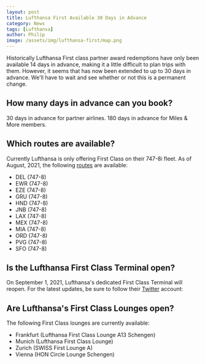 ```yaml
---
layout: post
title: Lufthansa First Available 30 Days in Advance
category: News
tags: [Lufthansa]
author: Philip
image: /assets/img/lufthansa-first/map.png
---
```


Historically Lufthansa First class partner award redemptions have only been available 14 days in advance, making it a little difficult to plan trips with them. However, it seems that has now been extended to up to 30 days in advance. We'll have to wait and see whether or not this is a permanent change.

## How many days in advance can you book?

30 days in advance for partner airlines. 180 days in advance for Miles & More members.

## Which routes are available?

Currently Lufthansa is only offering First Class on their 747-8i fleet. As of August, 2021, the following [routes](http://www.gcmap.com/mapui?P=FRA-EZE,FRA-GRU,FRA-PVG,FRA-DEL,FRA-HND,FRA-MEX,FRA-JNB,FRA-ORD,FRA-LAX,FRA-MIA,FRA-EWR,FRA-SFO) are available:

- DEL (747-8)
- EWR (747-8)
- EZE (747-8)
- GRU (747-8)
- HND (747-8)
- JNB (747-8)
- LAX (747-8)
- MEX (747-8)
- MIA (747-8)
- ORD (747-8)
- PVG (747-8)
- SFO (747-8)

## Is the Lufthansa First Class Terminal open?

On September 1, 2021, Lufthansa's dedicated First Class Terminal will reopen. For the latest updates, be sure to follow their [Twitter](https://twitter.com/lufthansa_fct) account:

## Are Lufthansa's First Class Lounges open?

The following First Class lounges are currently available:

- Frankfurt (Lufthansa First Class Lounge A13 Schengen)
- Munich (Lufthansa First Class Lounge)
- Zurich (SWISS First Lounge A)
- Vienna (HON Circle Lounge Schengen)
